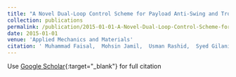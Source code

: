 ```yaml
---
title: "A Novel Dual-Loop Control Scheme for Payload Anti-Swing and Trolley Position of Industrial Robotic 3DOF Crane"
collection: publications
permalink: /publication/2015-01-01-A-Novel-Dual-Loop-Control-Scheme-for-Payload-Anti-Swing-and-Trolley-Position-of-Industrial-Robotic-3DOF-Crane
date: 2015-01-01
venue: 'Applied Mechanics and Materials'
citation: ' Muhammad Faisal,  Mohsin Jamil,  Usman Rashid,  Syed Gilani,  Yasar Ayaz,  Muhammad Khan, &quot;A Novel Dual-Loop Control Scheme for Payload Anti-Swing and Trolley Position of Industrial Robotic 3DOF Crane.&quot; Applied Mechanics and Materials, 2015.'
---
```

Use [Google Scholar](https://scholar.google.com/scholar?q=A+Novel+Dual+Loop+Control+Scheme+for+Payload+Anti+Swing+and+Trolley+Position+of+Industrial+Robotic+3DOF+Crane){:target="_blank"} for full citation